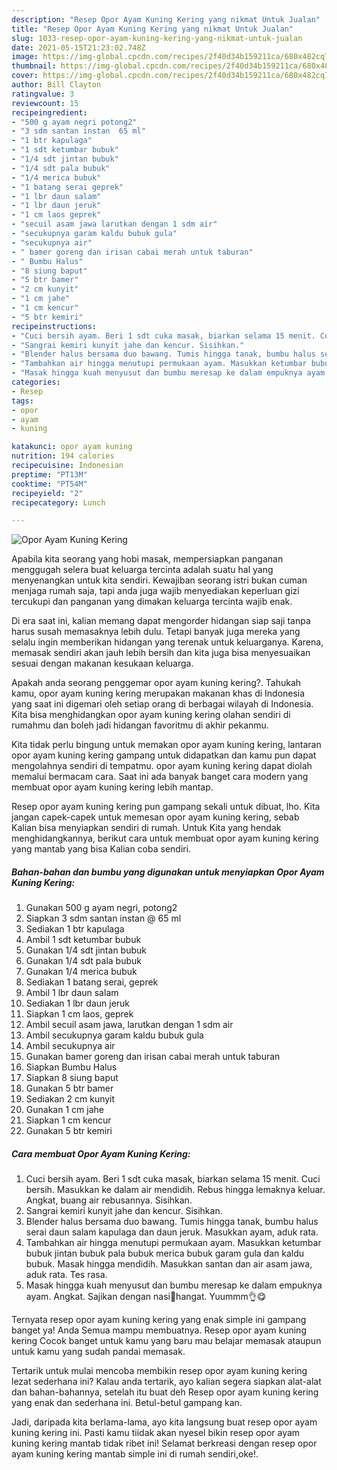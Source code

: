 ```yaml
---
description: "Resep Opor Ayam Kuning Kering yang nikmat Untuk Jualan"
title: "Resep Opor Ayam Kuning Kering yang nikmat Untuk Jualan"
slug: 1033-resep-opor-ayam-kuning-kering-yang-nikmat-untuk-jualan
date: 2021-05-15T21:23:02.748Z
image: https://img-global.cpcdn.com/recipes/2f40d34b159211ca/680x482cq70/opor-ayam-kuning-kering-foto-resep-utama.jpg
thumbnail: https://img-global.cpcdn.com/recipes/2f40d34b159211ca/680x482cq70/opor-ayam-kuning-kering-foto-resep-utama.jpg
cover: https://img-global.cpcdn.com/recipes/2f40d34b159211ca/680x482cq70/opor-ayam-kuning-kering-foto-resep-utama.jpg
author: Bill Clayton
ratingvalue: 3
reviewcount: 15
recipeingredient:
- "500 g ayam negri potong2"
- "3 sdm santan instan  65 ml"
- "1 btr kapulaga"
- "1 sdt ketumbar bubuk"
- "1/4 sdt jintan bubuk"
- "1/4 sdt pala bubuk"
- "1/4 merica bubuk"
- "1 batang serai geprek"
- "1 lbr daun salam"
- "1 lbr daun jeruk"
- "1 cm laos geprek"
- "secuil asam jawa larutkan dengan 1 sdm air"
- "secukupnya garam kaldu bubuk gula"
- "secukupnya air"
- " bamer goreng dan irisan cabai merah untuk taburan"
- " Bumbu Halus"
- "8 siung baput"
- "5 btr bamer"
- "2 cm kunyit"
- "1 cm jahe"
- "1 cm kencur"
- "5 btr kemiri"
recipeinstructions:
- "Cuci bersih ayam. Beri 1 sdt cuka masak, biarkan selama 15 menit. Cuci bersih. Masukkan ke dalam air mendidih. Rebus hingga lemaknya keluar. Angkat, buang air rebusannya. Sisihkan."
- "Sangrai kemiri kunyit jahe dan kencur. Sisihkan."
- "Blender halus bersama duo bawang. Tumis hingga tanak, bumbu halus serai daun salam kapulaga dan daun jeruk. Masukkan ayam, aduk rata."
- "Tambahkan air hingga menutupi permukaan ayam. Masukkan ketumbar bubuk jintan bubuk pala bubuk merica bubuk garam gula dan kaldu bubuk. Masak hingga mendidih. Masukkan santan dan air asam jawa, aduk rata. Tes rasa."
- "Masak hingga kuah menyusut dan bumbu meresap ke dalam empuknya ayam. Angkat. Sajikan dengan nasi🍚hangat. Yuummm👌😋"
categories:
- Resep
tags:
- opor
- ayam
- kuning

katakunci: opor ayam kuning 
nutrition: 194 calories
recipecuisine: Indonesian
preptime: "PT13M"
cooktime: "PT54M"
recipeyield: "2"
recipecategory: Lunch

---
```



![Opor Ayam Kuning Kering](https://img-global.cpcdn.com/recipes/2f40d34b159211ca/680x482cq70/opor-ayam-kuning-kering-foto-resep-utama.jpg)

Apabila kita seorang yang hobi masak, mempersiapkan panganan menggugah selera buat keluarga tercinta adalah suatu hal yang menyenangkan untuk kita sendiri. Kewajiban seorang istri bukan cuman menjaga rumah saja, tapi anda juga wajib menyediakan keperluan gizi tercukupi dan panganan yang dimakan keluarga tercinta wajib enak.

Di era  saat ini, kalian memang dapat mengorder hidangan siap saji tanpa harus susah memasaknya lebih dulu. Tetapi banyak juga mereka yang selalu ingin memberikan hidangan yang terenak untuk keluarganya. Karena, memasak sendiri akan jauh lebih bersih dan kita juga bisa menyesuaikan sesuai dengan makanan kesukaan keluarga. 



Apakah anda seorang penggemar opor ayam kuning kering?. Tahukah kamu, opor ayam kuning kering merupakan makanan khas di Indonesia yang saat ini digemari oleh setiap orang di berbagai wilayah di Indonesia. Kita bisa menghidangkan opor ayam kuning kering olahan sendiri di rumahmu dan boleh jadi hidangan favoritmu di akhir pekanmu.

Kita tidak perlu bingung untuk memakan opor ayam kuning kering, lantaran opor ayam kuning kering gampang untuk didapatkan dan kamu pun dapat mengolahnya sendiri di tempatmu. opor ayam kuning kering dapat diolah memalui bermacam cara. Saat ini ada banyak banget cara modern yang membuat opor ayam kuning kering lebih mantap.

Resep opor ayam kuning kering pun gampang sekali untuk dibuat, lho. Kita jangan capek-capek untuk memesan opor ayam kuning kering, sebab Kalian bisa menyiapkan sendiri di rumah. Untuk Kita yang hendak menghidangkannya, berikut cara untuk membuat opor ayam kuning kering yang mantab yang bisa Kalian coba sendiri.

<!--inarticleads1-->

##### Bahan-bahan dan bumbu yang digunakan untuk menyiapkan Opor Ayam Kuning Kering:

1. Gunakan 500 g ayam negri, potong2
1. Siapkan 3 sdm santan instan @ 65 ml
1. Sediakan 1 btr kapulaga
1. Ambil 1 sdt ketumbar bubuk
1. Gunakan 1/4 sdt jintan bubuk
1. Gunakan 1/4 sdt pala bubuk
1. Gunakan 1/4 merica bubuk
1. Sediakan 1 batang serai, geprek
1. Ambil 1 lbr daun salam
1. Sediakan 1 lbr daun jeruk
1. Siapkan 1 cm laos, geprek
1. Ambil secuil asam jawa, larutkan dengan 1 sdm air
1. Ambil secukupnya garam kaldu bubuk gula
1. Ambil secukupnya air
1. Gunakan  bamer goreng dan irisan cabai merah untuk taburan
1. Siapkan  Bumbu Halus
1. Siapkan 8 siung baput
1. Gunakan 5 btr bamer
1. Sediakan 2 cm kunyit
1. Gunakan 1 cm jahe
1. Siapkan 1 cm kencur
1. Gunakan 5 btr kemiri




<!--inarticleads2-->

##### Cara membuat Opor Ayam Kuning Kering:

1. Cuci bersih ayam. Beri 1 sdt cuka masak, biarkan selama 15 menit. Cuci bersih. Masukkan ke dalam air mendidih. Rebus hingga lemaknya keluar. Angkat, buang air rebusannya. Sisihkan.
1. Sangrai kemiri kunyit jahe dan kencur. Sisihkan.
1. Blender halus bersama duo bawang. Tumis hingga tanak, bumbu halus serai daun salam kapulaga dan daun jeruk. Masukkan ayam, aduk rata.
1. Tambahkan air hingga menutupi permukaan ayam. Masukkan ketumbar bubuk jintan bubuk pala bubuk merica bubuk garam gula dan kaldu bubuk. Masak hingga mendidih. Masukkan santan dan air asam jawa, aduk rata. Tes rasa.
1. Masak hingga kuah menyusut dan bumbu meresap ke dalam empuknya ayam. Angkat. Sajikan dengan nasi🍚hangat. Yuummm👌😋




Ternyata resep opor ayam kuning kering yang enak simple ini gampang banget ya! Anda Semua mampu membuatnya. Resep opor ayam kuning kering Cocok banget untuk kamu yang baru mau belajar memasak ataupun untuk kamu yang sudah pandai memasak.

Tertarik untuk mulai mencoba membikin resep opor ayam kuning kering lezat sederhana ini? Kalau anda tertarik, ayo kalian segera siapkan alat-alat dan bahan-bahannya, setelah itu buat deh Resep opor ayam kuning kering yang enak dan sederhana ini. Betul-betul gampang kan. 

Jadi, daripada kita berlama-lama, ayo kita langsung buat resep opor ayam kuning kering ini. Pasti kamu tiidak akan nyesel bikin resep opor ayam kuning kering mantab tidak ribet ini! Selamat berkreasi dengan resep opor ayam kuning kering mantab simple ini di rumah sendiri,oke!.

